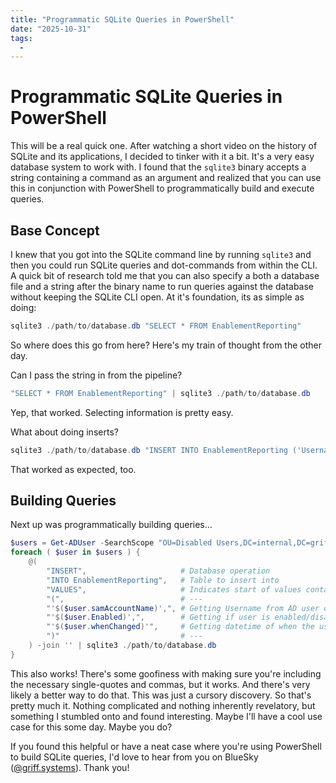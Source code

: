 ```yaml
---
title: "Programmatic SQLite Queries in PowerShell"
date: "2025-10-31"
tags:
  - 
---
```


# Programmatic SQLite Queries in PowerShell
This will be a real quick one. After watching a short video on the history of SQLite and its applications, I decided to tinker with it a bit. It's a very easy database system to work with.
I found that the `sqlite3` binary accepts a string containing a command as an argument and realized that you can use this in conjunction with PowerShell to programmatically build and execute queries.

## Base Concept
I knew that you got into the SQLite command line by running `sqlite3` and then you could run SQLite queries and dot-commands from within the CLI. A quick bit of research told me that you can also specify a both a database file and a string after the binary name to run queries against the database without keeping the SQLite CLI open.
At it's foundation, its as simple as doing:
```powershell
sqlite3 ./path/to/database.db "SELECT * FROM EnablementReporting"
```
So where does this go from here? Here's my train of thought from the other day.

Can I pass the string in from the pipeline?
```powershell
"SELECT * FROM EnablementReporting" | sqlite3 ./path/to/database.db
```
Yep, that worked. Selecting information is pretty easy. 

What about doing inserts?
```powershell
sqlite3 ./path/to/database.db "INSERT INTO EnablementReporting ('Username','Status','DisabledDate') VALUES ('JohnSmith','Disabled','2025-10-30')"
```
That worked as expected, too. 

## Building Queries
Next up was programmatically building queries...
```powershell
$users = Get-ADUser -SearchScope "OU=Disabled Users,DC=internal,DC=griff,DC=systems"
foreach ( $user in $users ) {
    @(
        "INSERT",                     # Database operation
        "INTO EnablementReporting",   # Table to insert into
        "VALUES",                     # Indicates start of values container
        "(",                          # ---
        "'$($user.samAccountName)',", # Getting Username from AD user object's samAccountName property
        "'$($user.Enabled)',",        # Getting if user is enabled/disabled from AD user object's Enabled property
        "'$($user.whenChanged)'",     # Getting datetime of when the user was changed from the AD user object's whenChanged property
        ")"                           # ---
    ) -join '' | sqlite3 ./path/to/database.db
}
```
This also works! There's some goofiness with making sure you're including the necessary single-quotes and commas, but it works. And there's very likely a better way to do that. This was just a cursory discovery. So that's pretty much it. Nothing complicated and nothing inherently revelatory, but something I stumbled onto and found interesting. Maybe I'll have a cool use case for this some day. Maybe you do?

If you found this helpful or have a neat case where you're using PowerShell to build SQLite queries, I'd love to hear from you on BlueSky ([@griff.systems](https://griff.systems/bluesky)). Thank you!
